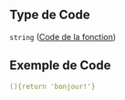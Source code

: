 ## Type de Code

`string` ([Code de la fonction](frw-form-definitions-code-de-la-fonction.md))

## Exemple de Code

```yaml
(){return 'bonjour!'}

```
